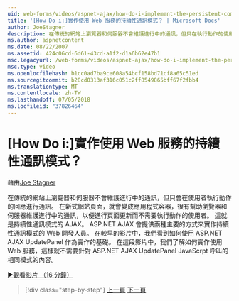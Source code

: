 ```yaml
---
uid: web-forms/videos/aspnet-ajax/how-do-i-implement-the-persistent-communications-pattern-using-web-services
title: '[How Do i:]實作使用 Web 服務的持續性通訊模式？ | Microsoft Docs'
author: JoeStagner
description: 在傳統的網站上瀏覽器和伺服器不會維護進行中的通訊，但只在執行動作的使用者回應通訊...
ms.author: aspnetcontent
ms.date: 08/22/2007
ms.assetid: 424c06cd-6d61-43cd-a1f2-d1a6b62e47b1
msc.legacyurl: /web-forms/videos/aspnet-ajax/how-do-i-implement-the-persistent-communications-pattern-using-web-services
msc.type: video
ms.openlocfilehash: b1cc0ad7ba9ce608a54bcf158bd71cf8a65c51ed
ms.sourcegitcommit: b28cd0313af316c051c2ff8549865bff67f2fbb4
ms.translationtype: MT
ms.contentlocale: zh-TW
ms.lasthandoff: 07/05/2018
ms.locfileid: "37826464"
---
```

<a name="how-do-i-implement-the-persistent-communications-pattern-using-web-services"></a>[How Do i:]實作使用 Web 服務的持續性通訊模式？
====================
藉由[Joe Stagner](https://github.com/JoeStagner)

在傳統的網站上瀏覽器和伺服器不會維護進行中的通訊，但只會在使用者執行動作的回應進行通訊。 在新式網站頁面，就會變成應用程式容器，很有幫助瀏覽器和伺服器維護進行中的通訊，以便進行頁面更新而不需要執行動作的使用者。 這就是持續性通訊模式的 AJAX。 ASP.NET AJAX 會提供兩種主要的方式來實作持續性通訊模式的 Web 開發人員。 在較早的影片中，我們看到如何使用 ASP.NET AJAX UpdatePanel 作為實作的基礎。 在這段影片中，我們了解如何實作使用 Web 服務，這樣就不需要針對 ASP.NET AJAX UpdatePanel JavaScrpt 呼叫的相同模式的內容。

[&#9654;觀看影片 （16 分鐘）](https://channel9.msdn.com/Blogs/ASP-NET-Site-Videos/how-do-i-implement-the-persistent-communications-pattern-using-web-services)

> [!div class="step-by-step"]
> [上一頁](how-do-i-localize-an-aspnet-ajax-application.md)
> [下一頁](how-do-i-trigger-an-updatepanel-refresh-from-a-dropdownlist-control.md)
